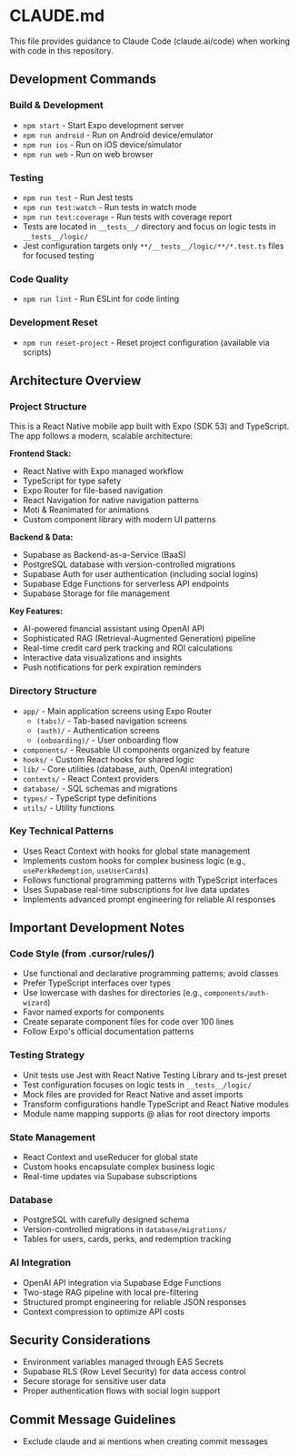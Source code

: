 # CLAUDE.md

This file provides guidance to Claude Code (claude.ai/code) when working with code in this repository.

## Development Commands

### Build & Development
- `npm start` - Start Expo development server
- `npm run android` - Run on Android device/emulator
- `npm run ios` - Run on iOS device/simulator
- `npm run web` - Run on web browser

### Testing
- `npm run test` - Run Jest tests
- `npm run test:watch` - Run tests in watch mode
- `npm run test:coverage` - Run tests with coverage report
- Tests are located in `__tests__/` directory and focus on logic tests in `__tests__/logic/`
- Jest configuration targets only `**/__tests__/logic/**/*.test.ts` files for focused testing

### Code Quality
- `npm run lint` - Run ESLint for code linting

### Development Reset
- `npm run reset-project` - Reset project configuration (available via scripts)

## Architecture Overview

### Project Structure
This is a React Native mobile app built with Expo (SDK 53) and TypeScript. The app follows a modern, scalable architecture:

**Frontend Stack:**
- React Native with Expo managed workflow
- TypeScript for type safety
- Expo Router for file-based navigation
- React Navigation for native navigation patterns
- Moti & Reanimated for animations
- Custom component library with modern UI patterns

**Backend & Data:**
- Supabase as Backend-as-a-Service (BaaS)
- PostgreSQL database with version-controlled migrations
- Supabase Auth for user authentication (including social logins)
- Supabase Edge Functions for serverless API endpoints
- Supabase Storage for file management

**Key Features:**
- AI-powered financial assistant using OpenAI API
- Sophisticated RAG (Retrieval-Augmented Generation) pipeline
- Real-time credit card perk tracking and ROI calculations
- Interactive data visualizations and insights
- Push notifications for perk expiration reminders

### Directory Structure
- `app/` - Main application screens using Expo Router
  - `(tabs)/` - Tab-based navigation screens
  - `(auth)/` - Authentication screens
  - `(onboarding)/` - User onboarding flow
- `components/` - Reusable UI components organized by feature
- `hooks/` - Custom React hooks for shared logic
- `lib/` - Core utilities (database, auth, OpenAI integration)
- `contexts/` - React Context providers
- `database/` - SQL schemas and migrations
- `types/` - TypeScript type definitions
- `utils/` - Utility functions

### Key Technical Patterns
- Uses React Context with hooks for global state management
- Implements custom hooks for complex business logic (e.g., `usePerkRedemption`, `useUserCards`)
- Follows functional programming patterns with TypeScript interfaces
- Uses Supabase real-time subscriptions for live data updates
- Implements advanced prompt engineering for reliable AI responses

## Important Development Notes

### Code Style (from .cursor/rules/)
- Use functional and declarative programming patterns; avoid classes
- Prefer TypeScript interfaces over types
- Use lowercase with dashes for directories (e.g., `components/auth-wizard`)
- Favor named exports for components
- Create separate component files for code over 100 lines
- Follow Expo's official documentation patterns

### Testing Strategy
- Unit tests use Jest with React Native Testing Library and ts-jest preset
- Test configuration focuses on logic tests in `__tests__/logic/`
- Mock files are provided for React Native and asset imports
- Transform configurations handle TypeScript and React Native modules
- Module name mapping supports @ alias for root directory imports

### State Management
- React Context and useReducer for global state
- Custom hooks encapsulate complex business logic
- Real-time updates via Supabase subscriptions

### Database
- PostgreSQL with carefully designed schema
- Version-controlled migrations in `database/migrations/`
- Tables for users, cards, perks, and redemption tracking

### AI Integration
- OpenAI API integration via Supabase Edge Functions
- Two-stage RAG pipeline with local pre-filtering
- Structured prompt engineering for reliable JSON responses
- Context compression to optimize API costs

## Security Considerations
- Environment variables managed through EAS Secrets
- Supabase RLS (Row Level Security) for data access control
- Secure storage for sensitive user data
- Proper authentication flows with social login support

## Commit Message Guidelines
- Exclude claude and ai mentions when creating commit messages